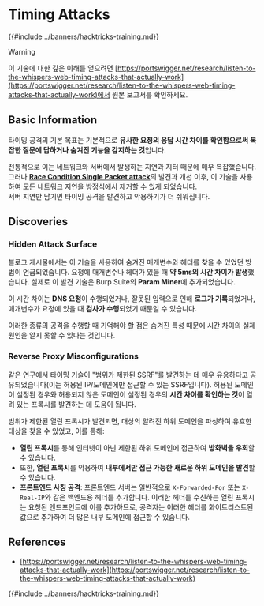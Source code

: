 # Timing Attacks

{{#include ../banners/hacktricks-training.md}}

> [!WARNING]
> 이 기술에 대한 깊은 이해를 얻으려면 [https://portswigger.net/research/listen-to-the-whispers-web-timing-attacks-that-actually-work](https://portswigger.net/research/listen-to-the-whispers-web-timing-attacks-that-actually-work)에서 원본 보고서를 확인하세요.

## Basic Information

타이밍 공격의 기본 목표는 기본적으로 **유사한 요청의 응답 시간 차이를 확인함으로써 복잡한 질문에 답하거나 숨겨진 기능을 감지하는 것**입니다.

전통적으로 이는 네트워크와 서버에서 발생하는 지연과 지터 때문에 매우 복잡했습니다. 그러나 [**Race Condition Single Packet attack**](race-condition.md#http-2-single-packet-attack-vs.-http-1.1-last-byte-synchronization)의 발견과 개선 이후, 이 기술을 사용하여 모든 네트워크 지연을 방정식에서 제거할 수 있게 되었습니다.\
서버 지연만 남기면 타이밍 공격을 발견하고 악용하기가 더 쉬워집니다.

## Discoveries

### Hidden Attack Surface

블로그 게시물에서는 이 기술을 사용하여 숨겨진 매개변수와 헤더를 찾을 수 있었던 방법이 언급되었습니다. 요청에 매개변수나 헤더가 있을 때 **약 5ms의 시간 차이가 발생**했습니다. 실제로 이 발견 기술은 Burp Suite의 **Param Miner**에 추가되었습니다.

이 시간 차이는 **DNS 요청**이 수행되었거나, 잘못된 입력으로 인해 **로그가 기록**되었거나, 매개변수가 요청에 있을 때 **검사가 수행**되었기 때문일 수 있습니다.

이러한 종류의 공격을 수행할 때 기억해야 할 점은 숨겨진 특성 때문에 시간 차이의 실제 원인을 알지 못할 수 있다는 것입니다.

### Reverse Proxy Misconfigurations

같은 연구에서 타이밍 기술이 "범위가 제한된 SSRF"를 발견하는 데 매우 유용하다고 공유되었습니다(이는 허용된 IP/도메인에만 접근할 수 있는 SSRF입니다). 허용된 도메인이 설정된 경우와 허용되지 않은 도메인이 설정된 경우의 **시간 차이를 확인하는 것**이 열려 있는 프록시를 발견하는 데 도움이 됩니다.

범위가 제한된 열린 프록시가 발견되면, 대상의 알려진 하위 도메인을 파싱하여 유효한 대상을 찾을 수 있었고, 이를 통해:

- **열린 프록시**를 통해 인터넷이 아닌 제한된 하위 도메인에 접근하여 **방화벽을 우회**할 수 있습니다.
- 또한, **열린 프록시**를 악용하여 **내부에서만 접근 가능한 새로운 하위 도메인을 발견**할 수 있습니다.
- **프론트엔드 사칭 공격**: 프론트엔드 서버는 일반적으로 `X-Forwarded-For` 또는 `X-Real-IP`와 같은 백엔드용 헤더를 추가합니다. 이러한 헤더를 수신하는 열린 프록시는 요청된 엔드포인트에 이를 추가하므로, 공격자는 이러한 헤더를 화이트리스트된 값으로 추가하여 더 많은 내부 도메인에 접근할 수 있습니다.

## References

- [https://portswigger.net/research/listen-to-the-whispers-web-timing-attacks-that-actually-work](https://portswigger.net/research/listen-to-the-whispers-web-timing-attacks-that-actually-work)

{{#include ../banners/hacktricks-training.md}}
